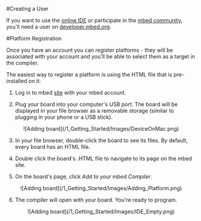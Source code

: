 #Creating a User

If you want to use the [online IDE](https://developer.mbed.org/compiler/) or participate in the [mbed community](https://developer.mbed.org/forum/), you'll need a user on [developer.mbed.org](https://developer.mbed.org/account/signup/).

<a name="Platform">
#Platform Registration
</a>

Once you have an account you can register platforms - they will be associated with your account and you'll be able to select them as a target in the compiler. 

The easiest way to register a platform is using the HTML file that is pre-installed on it:

1. Log in to mbed [site](https://developer.mbed.org) with your mbed account.

2. Plug your board into your computer's USB port. The board will be displayed in your file browser as a removable storage (similar to plugging in your phone or a USB stick).

<span style="text-align:center; display:block;">
![Adding board](/1_Getting_Started/Images/DeviceOnMac.png)
</span>

3. In your file browser, double-click the board to see its files. By default, every board has an HTML file. 

4. Double click the board's .HTML file to navigate to its page on the mbed site. 

5. On the board's page, click *Add to your mbed Compiler*.

<span style="text-align:center; display:block;">
![Adding board](/1_Getting_Started/Images/Adding_Platform.png)
</span>

6. The compiler will open with your board. You're ready to program. 

<span style="text-align:center; display:block;">
![Adding board](/1_Getting_Started/Images/IDE_Empty.png)
</span>
